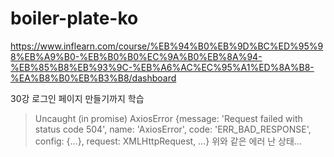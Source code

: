 ﻿# boiler-plate-ko

https://www.inflearn.com/course/%EB%94%B0%EB%9D%BC%ED%95%98%EB%A9%B0-%EB%B0%B0%EC%9A%B0%EB%8A%94-%EB%85%B8%EB%93%9C-%EB%A6%AC%EC%95%A1%ED%8A%B8-%EA%B8%B0%EB%B3%B8/dashboard

30강 로그인 페이지 만들기까지 학습
>Uncaught (in promise) AxiosError {message: 'Request failed with status code 504', name: 'AxiosError', code: 'ERR_BAD_RESPONSE', config: {…}, request: XMLHttpRequest, …}
위와 같은 에러 난 상태...
